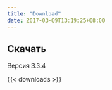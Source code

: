 ```yaml
---
title: "Download"
date: 2017-03-09T13:19:25+08:00
---
```

## Скачать

Версия 3.3.4

{{< downloads >}}
